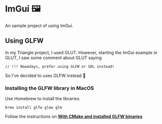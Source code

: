# ImGui 🖼

An sample project of using ImGui.

## Using GLFW

In my Triangle project, I used GLUT.
However, starting the ImGui example in GLUT, I saw some comment about GLUT saying

```
// !!! Nowadays, prefer using GLFW or SDL instead!
```

So I've decided to uses GLFW instead 🙂

### Installing the GLFW library in MacOS
Use Homebrew to install the libraries.

```
brew install glfw glew glm
```

Follow the instructions on **[With CMake and installed GLFW binaries](https://www.glfw.org/docs/3.3/build_guide.html#build_link_cmake_package)**